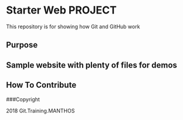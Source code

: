 # Starter Web PROJECT

This repository is for showing how Git and GitHub work

## Purpose

## Sample website with plenty of files for demos

## How To Contribute

###Copyright

2018 Git.Training.MANTHOS